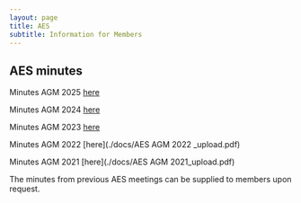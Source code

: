 ```yaml
---
layout: page
title: AES
subtitle: Information for Members
---
```


## AES minutes

Minutes AGM 2025 [here](./docs/2025/2025_AGM_upload.pdf)

Minutes AGM 2024 [here](./docs/2024/2024_AGM_upload.pdf)

Minutes AGM 2023 [here](./docs/AESAGM_2023_upload.pdf)

Minutes AGM 2022 [here](./docs/AES AGM 2022 _upload.pdf)

Minutes AGM 2021 [here](./docs/AES AGM 2021_upload.pdf)

The minutes from previous AES meetings can be supplied to members upon request.
